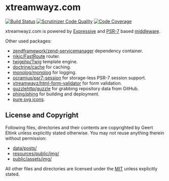 # xtreamwayz.com

[![Build Status](https://travis-ci.org/xtreamwayz/xtreamwayz.com.svg?branch=master)](https://travis-ci.org/xtreamwayz/xtreamwayz.com)
[![Scrutinizer Code Quality](https://scrutinizer-ci.com/g/xtreamwayz/xtreamwayz.com/badges/quality-score.png?b=master)](https://scrutinizer-ci.com/g/xtreamwayz/xtreamwayz.com/?branch=master)
[![Code Coverage](https://scrutinizer-ci.com/g/xtreamwayz/xtreamwayz.com/badges/coverage.png?b=master)](https://scrutinizer-ci.com/g/xtreamwayz/xtreamwayz.com/?branch=master)

xtreamwayz.com is powered by [Expressive](https://github.com/zendframework/zend-expressive) and
[PSR-7](http://www.php-fig.org/psr/psr-7/) based
[middleware](https://mwop.net/blog/2015-01-08-on-http-middleware-and-psr-7.html).

Other used packages:

- [zendframework/zend-servicemanager](https://github.com/zendframework/zend-servicemanager) dependency container.
- [nikic/FastRoute](https://github.com/nikic/FastRoute) router.
- [twigphp/Twig](https://github.com/nikic/FastRoute) template engine.
- [doctrine/cache](https://github.com/doctrine/cache) for caching.
- [monolog/monolog](https://github.com/monolog/monolog) for logging.
- [ocramius/psr7-session](https://github.com/Ocramius/PSR7Session) for storage-less PSR-7 session support.
- [xtreamwayz/html-form-validator](https://github.com/xtreamwayz/html-form-validator) for form validation.
- [guzzlehttp/guzzle](https://github.com/guzzlehttp/guzzle) for grabbing repository data from GitHub.
- [phing/phing](https://github.com/phing/phing) for building and deployment.
- [pure svg icons](https://icomoon.io/).

## License and Copyright

Following files, directories and their contents are copyrighted by Geert Eltink unless explicitly stated otherwise.
You may not reuse anything therein without permission:

* [data/posts/](/data/posts)
* [resources/public/img/](resources/public/img)
* [public/assets/img/](public/assets/img)

All other files and directories are licensed under the [MIT](http://www.opensource.org/licenses/mit-license.php)
unless explicitly stated.
